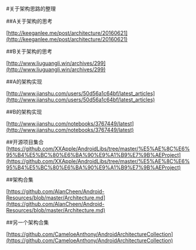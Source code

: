 #关于架构思路的整理

##A关于架构的思考

[http://keeganlee.me/post/architecture/20160621](http://keeganlee.me/post/architecture/20160621)

##B关于架构的思考

[http://www.liuguangli.win/archives/299](http://www.liuguangli.win/archives/299)

##A的架构实现

[http://www.jianshu.com/users/50d56a1c64bf/latest_articles](http://www.jianshu.com/users/50d56a1c64bf/latest_articles)

##B的架构实现

[http://www.jianshu.com/notebooks/3767449/latest](http://www.jianshu.com/notebooks/3767449/latest)

##开源项目集合
[https://github.com/XXApple/AndroidLibs/tree/master/%E5%AE%8C%E6%95%B4%E5%BC%80%E6%BA%90%E9%A1%B9%E7%9B%AEProject](https://github.com/XXApple/AndroidLibs/tree/master/%E5%AE%8C%E6%95%B4%E5%BC%80%E6%BA%90%E9%A1%B9%E7%9B%AEProject)

##架构合集

[https://github.com/AlanCheen/Android-Resources/blob/master/Architecture.md](https://github.com/AlanCheen/Android-Resources/blob/master/Architecture.md)

##另一个架构合集

[https://github.com/CameloeAnthony/AndroidArchitectureCollection](https://github.com/CameloeAnthony/AndroidArchitectureCollection)
